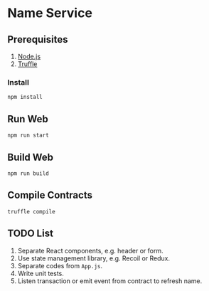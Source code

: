 # Name Service

## Prerequisites

1. <a href="https://nodejs.org" target="_blank">Node.js</a>
2. <a href="https://trufflesuite.com/docs/truffle/getting-started/installation" target="_blank">Truffle</a> 


### Install

```shell
npm install
```

## Run Web

```shell
npm run start
```

## Build Web

```shell
npm run build
```

## Compile Contracts

```shell
truffle compile
```

## TODO List

1. Separate React components, e.g. header or form.
2. Use state management library, e.g. Recoil or Redux.
3. Separate codes from `App.js`.
4. Write unit tests.
5. Listen transaction or emit event from contract to refresh name.
